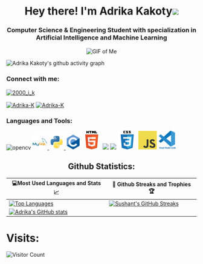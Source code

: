 <h1 align="center">Hey there! I'm Adrika Kakoty<img src="https://raw.githubusercontent.com/aemmadi/aemmadi/master/wave.gif" width="30px"></h1>
<h3 align="center">Computer Science & Engineering Student with specialization in Artificial Intelligence and Machine Learning</h3>
<p align="center">
<img align="center" alt="GIF of Me" src="https://media.giphy.com/media/L1R1tvI9svkIWwpVYr/giphy.gif" width="650px"/>
</p>


  ![Adrika Kakoty's github activity graph](https://activity-graph.herokuapp.com/graph?username=Adrika-K&theme=react-dark)




<h3 align="left">Connect with me:</h3>
<p align="left">
<a href="mailto:adrikakakoty2002@gmail.com?'Reaching out to you'='Hi, I want to enquire about...'" rel="noopener" target="_blank"><img align="center" src="https://image.flaticon.com/icons/png/512/732/732200.png" alt="2000_i_k" height="40" width="40" /></fa>


  <a href="https://www.linkedin.com/in/adrika-k/" target="blank"
    ><img
      align="center"
      src="https://raw.githubusercontent.com/rahuldkjain/github-profile-readme-generator/master/src/images/icons/Social/linked-in-alt.svg"
      alt="Adrika-K"
      height="30"
      width="40"
  /></a>
  <a href="https://instagram.com/_adrika_k_" target="blank"
    ><img
      align="center"
      src="https://raw.githubusercontent.com/rahuldkjain/github-profile-readme-generator/master/src/images/icons/Social/instagram.svg"
      alt="Adrika-K"
      height="30"
      width="40"
  /></a>
</p>
<h3 align="left">Languages and Tools:</h3>

 <p align="left">
     <img src="https://www.vectorlogo.zone/logos/opencv/opencv-icon.svg" alt="opencv" width="40" height="40"/> </a>
  </a>
    <a href="https://www.mysql.com/" target="_blank">
    <img
      src="https://raw.githubusercontent.com/devicons/devicon/master/icons/mysql/mysql-original-wordmark.svg"
      alt="mysql"
      width="40"
      height="40"
    />
  </a>
      <a href="https://www.python.org" target="_blank">
    <img
      src="https://raw.githubusercontent.com/devicons/devicon/master/icons/python/python-original.svg"
      alt="python"
      width="40"
      height="40"
    />
  </a>
  <img height="40" src="https://raw.githubusercontent.com/devicons/devicon/master/icons/c/c-original.svg">
  <img height="50" src="https://raw.githubusercontent.com/devicons/devicon/master/icons/html5/html5-original-wordmark.svg">
  <img height="50" src="https://sdtimes.com/wp-content/uploads/2018/03/cpppp.png">
  <img height="50" src="https://static.vecteezy.com/system/resources/previews/000/380/612/original/xml-vector-icon.jpg">
  <img height="50" src="https://raw.githubusercontent.com/devicons/devicon/master/icons/css3/css3-original-wordmark.svg">
  <img height="50" src="https://raw.githubusercontent.com/devicons/devicon/master/icons/javascript/javascript-original.svg">
  <img height="50" src="https://raw.githubusercontent.com/devicons/devicon/master/icons/vscode/vscode-original-wordmark.svg">
</p>


<h2 align="center">Github Statistics:</h2>

|💻Most Used Languages and Stats 📈|🎯 Github Streaks and Trophies 🏆|
|-----------------------------------|----------------------------------|
|[![Top Languages](https://github-readme-stats.vercel.app/api/top-langs/?username=Adrika-K&show_icons=true&theme=midnight-purple&layout=compact&hide_title=true)](https://github.com/Adrika-K)|[![Sushant's GitHub Streaks](https://github-readme-streak-stats.herokuapp.com/?user=Adrika-K&theme=midnight-purple&hide_border=true)](https://github.com/Adrika-K)
|[![Adrika's GitHub stats](https://github-readme-stats.vercel.app/api?username=Adrika-K&show_icons=true&theme=midnight-purple&hide_title=true)](https://github.com/Adrika-K)|
</p>
<h1 >Visits: </h1> 

![Visitor Count](https://profile-counter.glitch.me/Adrika-K/count.svg)
